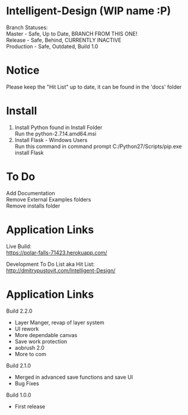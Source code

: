 Intelligent-Design (WIP name :P)
================================
Branch Statuses:  
Master - Safe, Up to Date, BRANCH FROM THIS ONE!  
Release - Safe, Behind, CURRENTLY INACTIVE  
Production - Safe, Outdated, Build 1.0  

Notice
========
Please keep the "Hit List" up to date, it can be found in the 'docs' folder


Install
===============
1) Install Python found in Install Folder  
	Run the python-2.7.14.amd64.msi  
2) Install Flask - Windows Users  
	Run this command in command prompt C:/Python27/Scripts/pip.exe install Flask  
  
  
To Do
=========
Add Documentation  
Remove External Examples folders   
Remove installs folder  


Application Links
==================
Live Build:  
https://polar-falls-71423.herokuapp.com/  

Development To Do List aka Hit List:   
http://dmitrypustovit.com/Intelligent-Design/  

Application Links
==================
Build 2.2.0
- Layer Manger, revap of layer system
- UI rework
- More dependable canvas
- Save work protection
- aobrush 2.0
- More to com 

Build 2.1.0 
- Merged in advanced save functions and save UI 
- Bug Fixes

Build 1.0.0 
- First release
